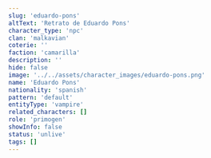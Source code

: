 ```yaml
---
slug: 'eduardo-pons'
altText: 'Retrato de Eduardo Pons'
character_type: 'npc'
clan: 'malkavian'
coterie: ''
faction: 'camarilla'
description: ''
hide: false
image: '../../assets/character_images/eduardo-pons.png'
name: 'Eduardo Pons'
nationality: 'spanish'
pattern: 'default'
entityType: 'vampire'
related_characters: []
role: 'primogen'
showInfo: false
status: 'unlive'
tags: []
---
```

